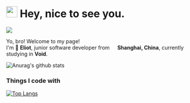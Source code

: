 <h1><img src="https://emojis.slackmojis.com/emojis/images/1531849430/4246/blob-sunglasses.gif?1531849430" width="30"/> Hey, nice to see you.</h1>

<p align="left"> 
  <img src="https://profile-counter.glitch.me/Holaplace/count.svg" />
</p>

<p>Yo, bro! Welcome to my page! </br> I'm 🌱 <b>Eliot</b>, junior software developer from <img src="https://www.flaticon.com/svg/static/icons/svg/197/197375.svg" width="13"/> <b>Shanghai, China</b>, currently studying in <b>Void</b>. </p>


![Anurag's github stats](https://github-readme-stats.vercel.app/api?username=eliotxu&show_icons=true&theme=gruvbox)

<h3>Things I code with</h3>

[![Top Langs](https://github-readme-stats.vercel.app/api/top-langs/?username=eliotxu&hide=javascript,html&layout=compact)](https://github.com/eliotxu)

<!--
**eliotxu/eliotxu** is a ✨ _special_ ✨ repository because its `README.md` (this file) appears on your GitHub profile.

Here are some ideas to get you started:

- 🔭 I’m currently working on ...
- 🌱 I’m currently learning ...
- 👯 I’m looking to collaborate on ...
- 🤔 I’m looking for help with ...
- 💬 Ask me about ...
- 📫 How to reach me: ...
- 😄 Pronouns: ...
- ⚡ Fun fact: ...
-->
